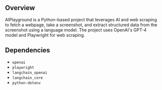 ## Overview

AIPlayground is a Python-based project that leverages AI and web scraping to fetch a webpage, take a screenshot, and extract structured data from the screenshot using a language model. The project uses OpenAI's GPT-4 model and Playwright for web scraping.

## Dependencies

- `openai`
- `playwright`
- `langchain_openai`
- `langchain_core`
- `python-dotenv`
